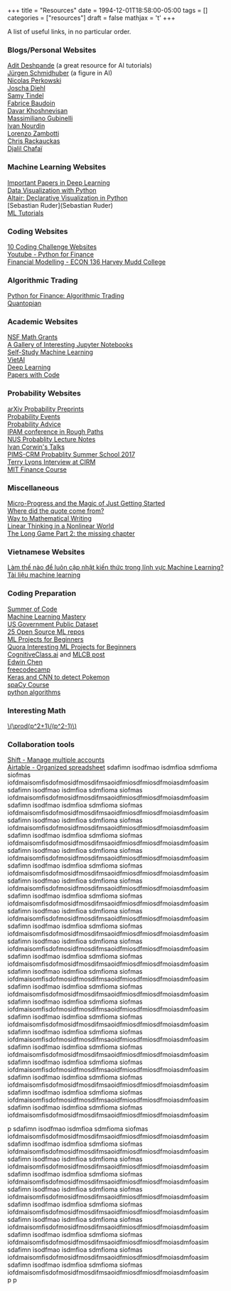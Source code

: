 +++
title = "Resources"
date = 1994-12-01T18:58:00-05:00
tags = []
categories = ["resources"]
draft = false
mathjax = 't'
+++

A list of useful links, in no particular order.

<!--more-->


### Blogs/Personal Websites
[Adit Deshpande](https://adeshpande3.github.io/adeshpande3.github.io/) (a great resource for AI tutorials)  
[Jürgen Schmidhuber](http://people.idsia.ch/~juergen/) (a figure in AI)  
[Nicolas Perkowski](https://www.mathematik.hu-berlin.de/de/forschung/forschungsgebiete/stochastik/stoch-employees/hp-perkowski/teaching)  
[Joscha Diehl](http://personal-homepages.mis.mpg.de/diehl/)  
[Samy Tindel](https://www.math.purdue.edu/~stindel/)  
[Fabrice Baudoin](https://sites.google.com/site/fabricebaudoinwebpage/)  
[Davar Khoshnevisan](http://www.math.utah.edu/~davar/publications.html)  
[Massimiliano Gubinelli](https://www.iam.uni-bonn.de/abteilung-gubinelli/teaching/)  
[Ivan Nourdin](https://sites.google.com/site/ivannourdin/home)  
[Lorenzo Zambotti](http://www.lpsm.paris/dw/doku.php?id=users:zambotti:index)  
[Chris Rackauckas](http://chrisrackauckas.com/)  
[Djalil Chafaï](http://djalil.chafai.net/blog/)  

### Machine Learning Websites

[Important Papers in Deep Learning](/post/deep_learning_papers)  
[Data Visualization with Python](https://towardsdatascience.com/the-next-level-of-data-visualization-in-python-dd6e99039d5e)  
[Altair: Declarative Visualization in Python](https://altair-viz.github.io/)  
[Sebastian Ruder](Sebastian Ruder)  
[ML Tutorials](https://github.com/ujjwalkarn/Machine-Learning-Tutorials)

### Coding Websites
[10 Coding Challenge Websites](https://medium.com/coderbyte/the-10-best-coding-challenge-websites-for-2018-12b57645b654)  
[Youtube - Python for Finance](https://www.youtube.com/playlist?list=PLQVvvaa0QuDcOdF96TBtRtuQksErCEBYZ)  
[Financial Modelling - ECON 136 Harvey Mudd College](https://www.palmislandtraders.com/econ136/e136lit.htm)  

### Algorithmic Trading 
[Python for Finance: Algorithmic Trading](https://www.datacamp.com/community/tutorials/finance-python-trading)  
[Quantopian](https://www.quantopian.com/lectures)  

### Academic Websites

[NSF Math Grants](https://www.nsf.gov/awards/award_visualization.jsp?org=DMS)  
[A Gallery of Interesting Jupyter Notebooks](https://github.com/jupyter/jupyter/wiki/a-gallery-of-interesting-jupyter-notebooks)  
[Self-Study Machine Learning](https://www.quora.com/What-are-your-recommendations-for-self-studying-machine-learning)  
[VietAI](https://github.com/lampts/vietai)  
[Deep Learning](https://github.com/ChristosChristofidis/awesome-deep-learning#papers)  
[Papers with Code](https://paperswithcode.com/)   

### Probability Websites
[arXiv Probability Preprints](https://arxiv.org/list/math.PR/recent)  
[Probability Events](http://www.math.columbia.edu/department/probability/seminar/upcoming_new.html)  
[Probability Advice](https://web.math.rochester.edu/people/faculty/cmlr/advice.md)  
[IPAM conference in Rough Paths](http://www.ipam.ucla.edu/programs/workshops/rough-paths-theory-and-applications/?tab=schedule)  
[NUS Probablity Lecture Notes](http://www.math.nus.edu.sg/~matsr/teaching.html)  
[Ivan Corwin's Talks](https://www.msri.org/people/20600)  
[PIMS-CRM Probablity Summer School 2017](http://www.math.ubc.ca/Links/ssprob17/)  
[Terry Lyons Interview at CIRM](https://www.youtube.com/watch?v=BTNxqucKjbs)  
[MIT Finance Course](https://www.youtube.com/playlist?list=PLUl4u3cNGP63B2lDhyKOsImI7FjCf6eDW)  

### Miscellaneous
[Micro-Progress and the Magic of Just Getting Started](https://www.nytimes.com/2018/01/22/smarter-living/micro-progress.html)  
[Where did the quote come from?](https://quoteinvestigator.com/)  
[Way to Mathematical Writing](http://tex.loria.fr/typographie/mathwriting.pdf)  
[Linear Thinking in a Nonlinear World](https://hbr.org/2017/05/linear-thinking-in-a-nonlinear-world)  
[The Long Game Part 2: the missing chapter](https://vimeo.com/channels/staffpicks/87448006)  

### Vietnamese Websites
[Làm thế nào để luôn cập nhật kiến thức trong lĩnh vực Machine Learning?](https://viblo.asia/p/question-lam-the-nao-de-luon-cap-nhat-kien-thuc-trong-linh-vuc-machine-learning-maGK7mBxlj2) 
[Tài liệu machine learning](https://forum.machinelearningcoban.com/t/tong-hop-tai-lieu-machine-learning-cho-nguoi-moi-bat-dau/537)

### Coding Preparation
[Summer of Code](https://summerofcode.withgoogle.com/)  
[Machine Learning Mastery](https://machinelearningmastery.com/self-study-machine-learning-projects/)  
[US Government Public Dataset](https://www.data.gov/)  
[25 Open Source ML repos](https://heartbeat.fritz.ai/25-open-source-machine-learning-repos-to-inspire-your-next-project-3b027a90155)  
[ML Projects for Beginners](https://elitedatascience.com/machine-learning-projects-for-beginners)  
[Quora Interesting ML Projects for Beginners](https://www.quora.com/What-are-some-really-interesting-machine-learning-projects-for-beginners)  
[CognitiveClass.ai](https://cognitiveclass.ai/) and [MLCB post](https://forum.machinelearningcoban.com/t/bat-dau-voi-bigdata-nhu-the-nao/55)  
[Edwin Chen](http://blog.echen.me/2017/05/30/exploring-lstms/)  
[freecodecamp](https://learn.freecodecamp.org/)   
[Keras and CNN to detect Pokemon](https://www.pyimagesearch.com/2018/04/16/keras-and-convolutional-neural-networks-cnns/)  
[spaCy Course](https://course.spacy.io/)  
[python algorithms](https://github.com/keon/algorithms)  


### Interesting Math  
[\\(\prod(p^2+1)/(p^2-1)\\)](https://mathoverflow.net/questions/164092/computing-prod-p-fracp2-1p21-without-the-zeta-function)

### Collaboration tools
[Shift - Manage multiple accounts](https://tryshift.com/)  
[Airtable - Organized spreadsheet](https://airtable.com/)
sdafimn isodfmao isdmfioa sdmfioma siofmas iofdmaisomfisdofmosidfmosdifmsaoidfmiosdfmiosdfmoiasdmfoasim  
sdafimn isodfmao isdmfioa sdmfioma siofmas iofdmaisomfisdofmosidfmosdifmsaoidfmiosdfmiosdfmoiasdmfoasim  
sdafimn isodfmao isdmfioa sdmfioma siofmas iofdmaisomfisdofmosidfmosdifmsaoidfmiosdfmiosdfmoiasdmfoasim  
sdafimn isodfmao isdmfioa sdmfioma siofmas iofdmaisomfisdofmosidfmosdifmsaoidfmiosdfmiosdfmoiasdmfoasim  
sdafimn isodfmao isdmfioa sdmfioma siofmas iofdmaisomfisdofmosidfmosdifmsaoidfmiosdfmiosdfmoiasdmfoasim  
sdafimn isodfmao isdmfioa sdmfioma siofmas iofdmaisomfisdofmosidfmosdifmsaoidfmiosdfmiosdfmoiasdmfoasim  
sdafimn isodfmao isdmfioa sdmfioma siofmas iofdmaisomfisdofmosidfmosdifmsaoidfmiosdfmiosdfmoiasdmfoasim  
sdafimn isodfmao isdmfioa sdmfioma siofmas iofdmaisomfisdofmosidfmosdifmsaoidfmiosdfmiosdfmoiasdmfoasim  
sdafimn isodfmao isdmfioa sdmfioma siofmas iofdmaisomfisdofmosidfmosdifmsaoidfmiosdfmiosdfmoiasdmfoasim  
sdafimn isodfmao isdmfioa sdmfioma siofmas iofdmaisomfisdofmosidfmosdifmsaoidfmiosdfmiosdfmoiasdmfoasim  
sdafimn isodfmao isdmfioa sdmfioma siofmas iofdmaisomfisdofmosidfmosdifmsaoidfmiosdfmiosdfmoiasdmfoasim  
sdafimn isodfmao isdmfioa sdmfioma siofmas iofdmaisomfisdofmosidfmosdifmsaoidfmiosdfmiosdfmoiasdmfoasim  
sdafimn isodfmao isdmfioa sdmfioma siofmas iofdmaisomfisdofmosidfmosdifmsaoidfmiosdfmiosdfmoiasdmfoasim  
sdafimn isodfmao isdmfioa sdmfioma siofmas iofdmaisomfisdofmosidfmosdifmsaoidfmiosdfmiosdfmoiasdmfoasim  
sdafimn isodfmao isdmfioa sdmfioma siofmas iofdmaisomfisdofmosidfmosdifmsaoidfmiosdfmiosdfmoiasdmfoasim  
sdafimn isodfmao isdmfioa sdmfioma siofmas iofdmaisomfisdofmosidfmosdifmsaoidfmiosdfmiosdfmoiasdmfoasim  
sdafimn isodfmao isdmfioa sdmfioma siofmas iofdmaisomfisdofmosidfmosdifmsaoidfmiosdfmiosdfmoiasdmfoasim  
sdafimn isodfmao isdmfioa sdmfioma siofmas iofdmaisomfisdofmosidfmosdifmsaoidfmiosdfmiosdfmoiasdmfoasim  
sdafimn isodfmao isdmfioa sdmfioma siofmas iofdmaisomfisdofmosidfmosdifmsaoidfmiosdfmiosdfmoiasdmfoasim  
sdafimn isodfmao isdmfioa sdmfioma siofmas iofdmaisomfisdofmosidfmosdifmsaoidfmiosdfmiosdfmoiasdmfoasim  
sdafimn isodfmao isdmfioa sdmfioma siofmas iofdmaisomfisdofmosidfmosdifmsaoidfmiosdfmiosdfmoiasdmfoasim  
sdafimn isodfmao isdmfioa sdmfioma siofmas iofdmaisomfisdofmosidfmosdifmsaoidfmiosdfmiosdfmoiasdmfoasim  
sdafimn isodfmao isdmfioa sdmfioma siofmas iofdmaisomfisdofmosidfmosdifmsaoidfmiosdfmiosdfmoiasdmfoasim  

p
sdafimn isodfmao isdmfioa sdmfioma siofmas iofdmaisomfisdofmosidfmosdifmsaoidfmiosdfmiosdfmoiasdmfoasim  
sdafimn isodfmao isdmfioa sdmfioma siofmas iofdmaisomfisdofmosidfmosdifmsaoidfmiosdfmiosdfmoiasdmfoasim  
sdafimn isodfmao isdmfioa sdmfioma siofmas iofdmaisomfisdofmosidfmosdifmsaoidfmiosdfmiosdfmoiasdmfoasim  
sdafimn isodfmao isdmfioa sdmfioma siofmas iofdmaisomfisdofmosidfmosdifmsaoidfmiosdfmiosdfmoiasdmfoasim  
sdafimn isodfmao isdmfioa sdmfioma siofmas iofdmaisomfisdofmosidfmosdifmsaoidfmiosdfmiosdfmoiasdmfoasim  
sdafimn isodfmao isdmfioa sdmfioma siofmas iofdmaisomfisdofmosidfmosdifmsaoidfmiosdfmiosdfmoiasdmfoasim  
sdafimn isodfmao isdmfioa sdmfioma siofmas iofdmaisomfisdofmosidfmosdifmsaoidfmiosdfmiosdfmoiasdmfoasim  
sdafimn isodfmao isdmfioa sdmfioma siofmas iofdmaisomfisdofmosidfmosdifmsaoidfmiosdfmiosdfmoiasdmfoasim  
sdafimn isodfmao isdmfioa sdmfioma siofmas iofdmaisomfisdofmosidfmosdifmsaoidfmiosdfmiosdfmoiasdmfoasim  
sdafimn isodfmao isdmfioa sdmfioma siofmas iofdmaisomfisdofmosidfmosdifmsaoidfmiosdfmiosdfmoiasdmfoasim  
p
p
